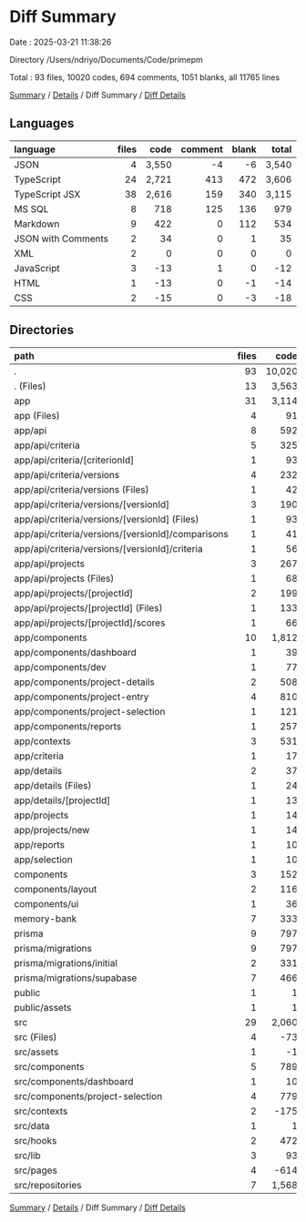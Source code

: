 # Diff Summary

Date : 2025-03-21 11:38:26

Directory /Users/ndriyo/Documents/Code/primepm

Total : 93 files,  10020 codes, 694 comments, 1051 blanks, all 11765 lines

[Summary](results.md) / [Details](details.md) / Diff Summary / [Diff Details](diff-details.md)

## Languages
| language | files | code | comment | blank | total |
| :--- | ---: | ---: | ---: | ---: | ---: |
| JSON | 4 | 3,550 | -4 | -6 | 3,540 |
| TypeScript | 24 | 2,721 | 413 | 472 | 3,606 |
| TypeScript JSX | 38 | 2,616 | 159 | 340 | 3,115 |
| MS SQL | 8 | 718 | 125 | 136 | 979 |
| Markdown | 9 | 422 | 0 | 112 | 534 |
| JSON with Comments | 2 | 34 | 0 | 1 | 35 |
| XML | 2 | 0 | 0 | 0 | 0 |
| JavaScript | 3 | -13 | 1 | 0 | -12 |
| HTML | 1 | -13 | 0 | -1 | -14 |
| CSS | 2 | -15 | 0 | -3 | -18 |

## Directories
| path | files | code | comment | blank | total |
| :--- | ---: | ---: | ---: | ---: | ---: |
| . | 93 | 10,020 | 694 | 1,051 | 11,765 |
| . (Files) | 13 | 3,563 | 0 | 0 | 3,563 |
| app | 31 | 3,114 | 197 | 453 | 3,764 |
| app (Files) | 4 | 91 | 1 | 14 | 106 |
| app/api | 8 | 592 | 42 | 107 | 741 |
| app/api/criteria | 5 | 325 | 18 | 51 | 394 |
| app/api/criteria/[criterionId] | 1 | 93 | 0 | 5 | 98 |
| app/api/criteria/versions | 4 | 232 | 18 | 46 | 296 |
| app/api/criteria/versions (Files) | 1 | 42 | 3 | 9 | 54 |
| app/api/criteria/versions/[versionId] | 3 | 190 | 15 | 37 | 242 |
| app/api/criteria/versions/[versionId] (Files) | 1 | 93 | 6 | 17 | 116 |
| app/api/criteria/versions/[versionId]/comparisons | 1 | 41 | 4 | 8 | 53 |
| app/api/criteria/versions/[versionId]/criteria | 1 | 56 | 5 | 12 | 73 |
| app/api/projects | 3 | 267 | 24 | 56 | 347 |
| app/api/projects (Files) | 1 | 68 | 8 | 17 | 93 |
| app/api/projects/[projectId] | 2 | 199 | 16 | 39 | 254 |
| app/api/projects/[projectId] (Files) | 1 | 133 | 11 | 27 | 171 |
| app/api/projects/[projectId]/scores | 1 | 66 | 5 | 12 | 83 |
| app/components | 10 | 1,812 | 89 | 208 | 2,109 |
| app/components/dashboard | 1 | 39 | 0 | 6 | 45 |
| app/components/dev | 1 | 77 | 1 | 9 | 87 |
| app/components/project-details | 2 | 508 | 14 | 52 | 574 |
| app/components/project-entry | 4 | 810 | 57 | 101 | 968 |
| app/components/project-selection | 1 | 121 | 7 | 16 | 144 |
| app/components/reports | 1 | 257 | 10 | 24 | 291 |
| app/contexts | 3 | 531 | 61 | 102 | 694 |
| app/criteria | 1 | 17 | 0 | 4 | 21 |
| app/details | 2 | 37 | 4 | 9 | 50 |
| app/details (Files) | 1 | 24 | 4 | 5 | 33 |
| app/details/[projectId] | 1 | 13 | 0 | 4 | 17 |
| app/projects | 1 | 14 | 0 | 3 | 17 |
| app/projects/new | 1 | 14 | 0 | 3 | 17 |
| app/reports | 1 | 10 | 0 | 3 | 13 |
| app/selection | 1 | 10 | 0 | 3 | 13 |
| components | 3 | 152 | 4 | 18 | 174 |
| components/layout | 2 | 116 | 4 | 14 | 134 |
| components/ui | 1 | 36 | 0 | 4 | 40 |
| memory-bank | 7 | 333 | 0 | 76 | 409 |
| prisma | 9 | 797 | 125 | 166 | 1,088 |
| prisma/migrations | 9 | 797 | 125 | 166 | 1,088 |
| prisma/migrations/initial | 2 | 331 | 52 | 59 | 442 |
| prisma/migrations/supabase | 7 | 466 | 73 | 107 | 646 |
| public | 1 | 1 | 0 | 0 | 1 |
| public/assets | 1 | 1 | 0 | 0 | 1 |
| src | 29 | 2,060 | 368 | 338 | 2,766 |
| src (Files) | 4 | -73 | -1 | -12 | -86 |
| src/assets | 1 | -1 | 0 | 0 | -1 |
| src/components | 5 | 789 | 24 | 78 | 891 |
| src/components/dashboard | 1 | 10 | 0 | 1 | 11 |
| src/components/project-selection | 4 | 779 | 24 | 77 | 880 |
| src/contexts | 2 | -175 | -9 | -32 | -216 |
| src/data | 1 | 1 | 0 | 0 | 1 |
| src/hooks | 2 | 472 | 52 | 75 | 599 |
| src/lib | 3 | 93 | 27 | 22 | 142 |
| src/pages | 4 | -614 | -15 | -62 | -691 |
| src/repositories | 7 | 1,568 | 290 | 269 | 2,127 |

[Summary](results.md) / [Details](details.md) / Diff Summary / [Diff Details](diff-details.md)
